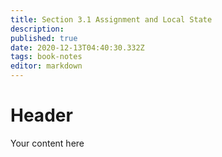```yaml
---
title: Section 3.1 Assignment and Local State
description: 
published: true
date: 2020-12-13T04:40:30.332Z
tags: book-notes
editor: markdown
---
```


# Header
Your content here